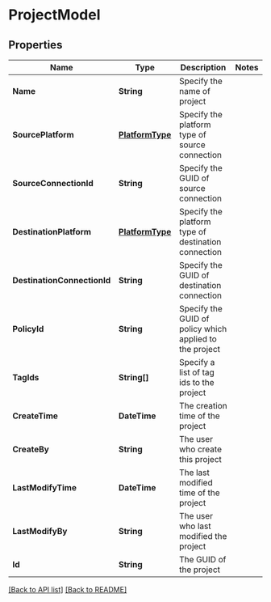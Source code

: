 # ProjectModel
## Properties

Name | Type | Description | Notes
------------ | ------------- | ------------- | -------------
**Name** | **String** | Specify the name of project | 
**SourcePlatform** | [**PlatformType**](PlatformType.md) | Specify the platform type of source connection | 
**SourceConnectionId** | **String** | Specify the GUID of source connection | 
**DestinationPlatform** | [**PlatformType**](PlatformType.md) | Specify the platform type of destination connection | 
**DestinationConnectionId** | **String** | Specify the GUID of destination connection | 
**PolicyId** | **String** | Specify the GUID of policy which applied to the project | 
**TagIds** | **String[]** | Specify a list of tag ids to the project | 
**CreateTime** | **DateTime** | The creation time of the project | 
**CreateBy** | **String** | The user who create this project | 
**LastModifyTime** | **DateTime** | The last modified time of the project | 
**LastModifyBy** | **String** | The user who last modified the project | 
**Id** | **String** | The GUID of the project | 

[[Back to API list]](FlyApi.md#documentation-for-cmdlets) [[Back to README]](../README.md)
